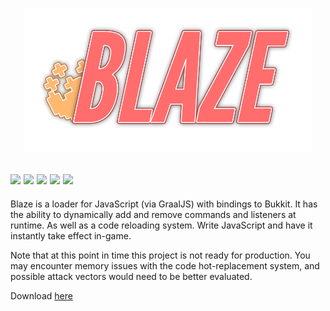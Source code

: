 <p align="center"><a href="#"><img src=https://raw.githubusercontent.com/SquaredHelix/Blaze/master/assets/logo.png width=460></a></p>

[![](https://img.shields.io/static/v1?label=minecraft%20version&message=1.19.2&color=informational)](#)
[![](https://img.shields.io/github/issues/SquaredHelix/Blaze)](https://github.com/SquaredHelix/Blaze/issues)
[![](https://img.shields.io/github/downloads/SquaredHelix/Blaze/total)](https://github.com/SquaredHelix/Blaze/releases)
[![](https://img.shields.io/github/downloads/SquaredHelix/Blaze/latest/total)](https://github.com/SquaredHelix/Blaze/releases)
[![](https://img.shields.io/badge/documentation-purple)](https://github.com/SquaredHelix/Blaze/wiki)
-----
Blaze is a loader for JavaScript (via GraalJS) with bindings to Bukkit. It has the ability to dynamically add and remove commands and listeners at runtime. As well as a code reloading system. Write JavaScript and have it instantly take effect in-game.

Note that at this point in time this project is not ready for production. You may encounter memory issues with the code hot-replacement system, and possible attack vectors would need to be better evaluated.

Download [here](https://github.com/SquaredHelix/Blaze/releases/latest/download/Blaze.jar)
